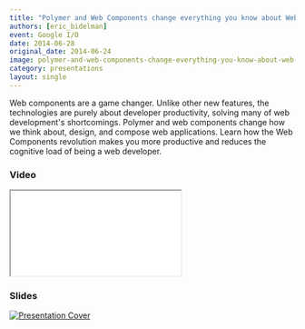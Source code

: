 ```yaml
---
title: "Polymer and Web Components change everything you know about Web development"
authors: [eric_bidelman]
event: Google I/O
date: 2014-06-28
original_date: 2014-06-24
image: polymer-and-web-components-change-everything-you-know-about-web-development-at-io.jpg
category: presentations
layout: single
---
```


Web components are a game changer. Unlike other new features, the technologies are purely about developer productivity, solving many of web development's shortcomings. Polymer and web components change how we think about, design, and compose web applications. Learn how the Web Components revolution makes you more productive and reduces the cognitive load of being a web developer.

<!-- Excerpt -->

### Video

<div class="iframe-wrap">
    <iframe src="//www.youtube.com/embed/8OJ7ih8EE7s" itemprop="video"></iframe>
</div>

### Slides

<a href="http://polymer-change.appspot.com/">
    <img src="../../img/stories/polymer-and-web-components-change-everything-you-know-about-web-development-at-io-cover.jpg" alt="Presentation Cover">
</a>
